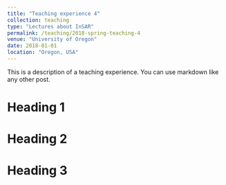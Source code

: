 ```yaml
---
title: "Teaching experience 4"
collection: teaching
type: "Lectures about InSAR"
permalink: /teaching/2018-spring-teaching-4
venue: "University of Oregon"
date: 2018-01-01
location: "Oregon, USA"
---
```


This is a description of a teaching experience. You can use markdown like any other post.

Heading 1
======

Heading 2
======

Heading 3
======
